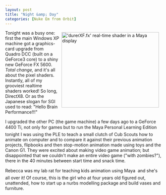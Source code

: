 ```yaml
---
layout: post
title: "Night &amp; Day"
categories: [Nuke Em from Orbit]
---
```

<img src="http://www.botzilla.com/bpix/durerXF.jpg" width=314 height=243 hspace=8 vspace=6 border=0 title="'durerXF.fx' real-time shader in a Maya display" align="right">Tonight was a busy one: first the main Windows XP machine got a graphics-card upgrade from Quadro DCC (built on a GeForce3 core) to a shiny new GeForce FX 5600. <i>Total change,</i> and it's all about the pixel shaders. Instantly, all of my grooviest realtime shaders worked! So long, DirectX8. Or as the Japanese slogan for SGI used to read: "Hello Brain Performance!!!"

I upgraded the other PC (the game machine) a few days ago to a GeForce 4400 Ti, not only for games but to run the Maya Personal Learning Edition &#151; tonight I was using the PLE to teach a small clutch of Cub Scouts how to animate on computer and to compare it against their previous animation projects, flipbooks and then stop-motion animation made using toys and the Canon G1. They were excited about making video game animation; but disappointed that we couldn't make an entire video game ("with zombies?"), there in the 40 minutes between start time and snack time.

Rebecca was my lab rat for teaching kids animation using Maya &#151; and she's all over it! Of course, this is the girl who at four years old figured out, unattended, how to start up a nurbs modelling package and build vases and furniture.

<!--more-->

